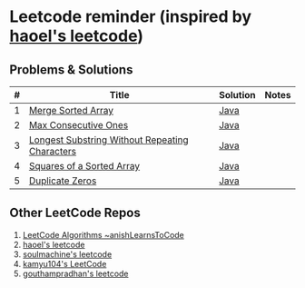 # Leetcode reminder (inspired by [haoel's leetcode](https://github.com/haoel/leetcode))

## Problems & Solutions

| # | Title | Solution | Notes |
|---| ----- | -------- | --------------------- |
| 1 | [Merge Sorted Array](https://leetcode.com/problems/merge-sorted-array) | [Java](https://github.com/vlsidlyarevich/leetcode) | 
| 2 | [Max Consecutive Ones](https://leetcode.com/problems/max-consecutive-ones/) | [Java](https://github.com/vlsidlyarevich/leetcode) | 
| 3 | [Longest Substring Without Repeating Characters](https://leetcode.com/problems/longest-substring-without-repeating-characters/) | [Java](https://github.com/vlsidlyarevich/leetcode) | 
| 4 | [Squares of a Sorted Array](https://leetcode.com/problems/squares-of-a-sorted-array/) | [Java](https://github.com/vlsidlyarevich/leetcode) | 
| 5 | [Duplicate Zeros](https://leetcode.com/problems/duplicate-zeros/) | [Java](https://github.com/vlsidlyarevich/leetcode) | 

## Other LeetCode Repos

1. [LeetCode Algorithms ~anishLearnsToCode](https://github.com/anishLearnsToCode/leetcode-algorithms)
1. [haoel's leetcode](https://github.com/haoel/leetcode)
1. [soulmachine's leetcode](https://github.com/soulmachine/leetcode)
1. [kamyu104's LeetCode](https://github.com/kamyu104/LeetCode)
1. [gouthampradhan's leetcode](https://github.com/gouthampradhan/leetcode)
